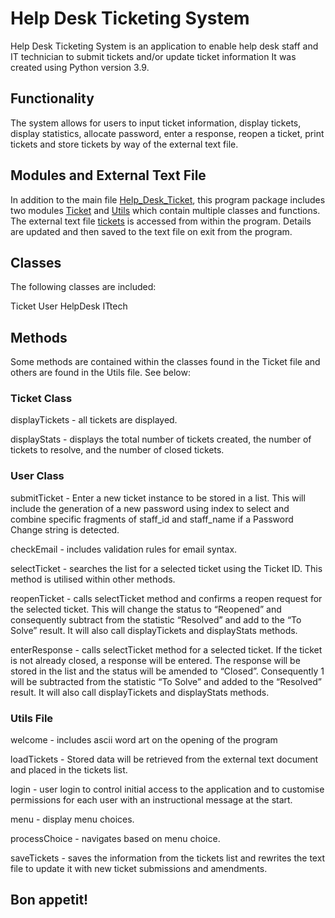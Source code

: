 # Help Desk Ticketing System

Help Desk Ticketing System is an application to enable help desk staff and IT technician to submit tickets and/or update ticket information It was created using Python version 3.9.

## Functionality

The system allows for users to input ticket information, display tickets, display statistics, allocate password, enter a response, reopen a ticket, print tickets and store tickets by way of the external text file.

## Modules and External Text File

In addition to the main file [Help_Desk_Ticket](Help_Desk_Ticket.py), this program package includes two modules [Ticket](Ticket.py) and [Utils](Utils.py) which contain multiple classes and functions. The external text file [tickets](tickets.txt) is accessed from within the program. Details are updated and then saved to the text file on exit from the program.

## Classes

The following classes are included:

Ticket
User
HelpDesk
ITtech

## Methods

Some methods are contained within the classes found in the Ticket file and others are found in the Utils file. See below:

### Ticket Class

displayTickets - all tickets are displayed.

displayStats - displays the total number of tickets created, the number of tickets to resolve, and the number of closed tickets.

### User Class

submitTicket - Enter a new ticket instance to be stored in a list. This will include the generation of a new password using index to select and combine specific fragments of staff_id and staff_name if a Password Change string is detected.

checkEmail - includes validation rules for email syntax.

selectTicket - searches the list for a selected ticket using the Ticket ID. This method is utilised  within other methods. 

reopenTicket - calls selectTicket method and confirms a reopen request for the selected ticket. This will change the status to “Reopened” and consequently subtract from the statistic “Resolved” and add to the “To Solve” result. It will also call displayTickets and displayStats methods.

enterResponse - calls selectTicket method for a selected ticket. If the ticket is not already closed, a response will be entered. The response will be stored in the list and the status will be amended to “Closed”. Consequently 1 will be subtracted from the statistic “To Solve” and added to the “Resolved” result. It will also call displayTickets and displayStats methods.

### Utils File

welcome - includes ascii word art on the opening of the program

loadTickets - Stored data will be retrieved from the external text document and placed in the tickets list.

login - user login to control initial access to the application and to customise permissions for each user with an instructional message at the start.

menu - display menu choices.

processChoice - navigates based on menu choice.

saveTickets - saves the information from the tickets list and rewrites the text file to update it with new ticket submissions and amendments.


## Bon appetit!
